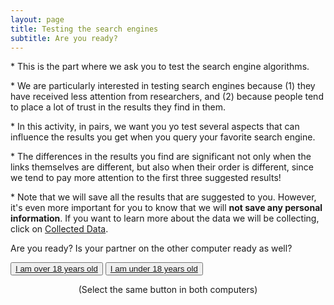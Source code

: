 ```yaml
---
layout: page
title: Testing the search engines
subtitle: Are you ready?
---
```

<p>* This is the part where we ask you to test the search engine algorithms.</p>
<p>* We are particularly interested in testing search engines because (1) they have received less attention from researchers, and (2) because people tend to place a lot of trust in the results they find in them.</p>
<p>* In this activity, in pairs, we want you yo test several aspects that can influence the results you get when you query your favorite search engine.</p>
<p>* The differences in the results you find are significant not only when the links themselves are different, but also when their order is different, since we tend to pay more attention to the first three suggested results!</p>
<p>* Note that we will save all the results that are suggested to you. However, it's even more important for you to know that we will <b>not save any personal information</b>.  If you want to learn more about the data we will be collecting, click on <a href="https://disinfo-spac.github.io/datacollected">Collected Data</a>.</p>

<p>Are you ready? Is your partner on the other computer ready as well?</p>
<div class="button-container">
    <button class="my-button"><a href="https://disinfo-spac.github.io/adult_en">I am over 18 years old</a></button>
    <button class="my-button"><a href="https://disinfo-spac.github.io/teen_en">I am under 18 years old</a></button>
</div>
<p><center>(Select the same button in both computers)</center></p>



